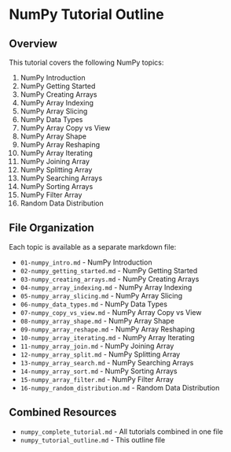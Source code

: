 # NumPy Tutorial Outline

## Overview

This tutorial covers the following NumPy topics:

1. NumPy Introduction
2. NumPy Getting Started
3. NumPy Creating Arrays
4. NumPy Array Indexing
5. NumPy Array Slicing
6. NumPy Data Types
7. NumPy Array Copy vs View
8. NumPy Array Shape
9. NumPy Array Reshaping
10. NumPy Array Iterating
11. NumPy Joining Array
12. NumPy Splitting Array
13. NumPy Searching Arrays
14. NumPy Sorting Arrays
15. NumPy Filter Array
16. Random Data Distribution

## File Organization

Each topic is available as a separate markdown file:

- `01-numpy_intro.md` - NumPy Introduction
- `02-numpy_getting_started.md` - NumPy Getting Started
- `03-numpy_creating_arrays.md` - NumPy Creating Arrays
- `04-numpy_array_indexing.md` - NumPy Array Indexing
- `05-numpy_array_slicing.md` - NumPy Array Slicing
- `06-numpy_data_types.md` - NumPy Data Types
- `07-numpy_copy_vs_view.md` - NumPy Array Copy vs View
- `08-numpy_array_shape.md` - NumPy Array Shape
- `09-numpy_array_reshape.md` - NumPy Array Reshaping
- `10-numpy_array_iterating.md` - NumPy Array Iterating
- `11-numpy_array_join.md` - NumPy Joining Array
- `12-numpy_array_split.md` - NumPy Splitting Array
- `13-numpy_array_search.md` - NumPy Searching Arrays
- `14-numpy_array_sort.md` - NumPy Sorting Arrays
- `15-numpy_array_filter.md` - NumPy Filter Array
- `16-numpy_random_distribution.md` - Random Data Distribution

## Combined Resources

- `numpy_complete_tutorial.md` - All tutorials combined in one file
- `numpy_tutorial_outline.md` - This outline file
